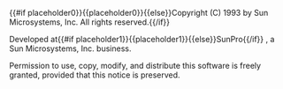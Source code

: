 {{#if placeholder0}}{{placeholder0}}{{else}}Copyright (C) 1993 by Sun Microsystems, Inc. All rights reserved.{{/if}}

 Developed at{{#if placeholder1}}{{placeholder1}}{{else}}SunPro{{/if}} , a Sun Microsystems, Inc. business.

 Permission to use, copy, modify, and distribute this software is freely granted, provided that this notice is preserved.